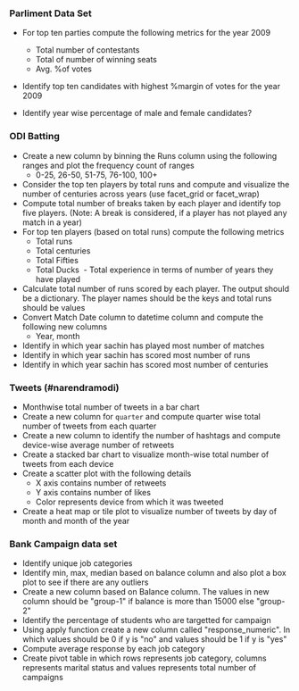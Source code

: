 ### Parliment Data Set

- For top ten parties compute the following metrics for the year 2009
  - Total number of contestants
  - Total of number of winning seats
  - Avg. %of votes
  
- Identify top ten candidates with highest %margin of votes for the year 2009
- Identify year wise percentage of male and female candidates?

### ODI Batting
- Create a new column by binning the Runs column using the following ranges and plot the frequency count of ranges
  - 0-25, 26-50, 51-75, 76-100, 100+
- Consider the top ten players by total runs and compute and visualize the number of centuries across years (use facet_grid or facet_wrap)
- Compute total number of breaks taken by each player and identify top five players. (Note: A break is considered, if a player has not played any match in a year)
- For top ten players (based on total runs) compute the following metrics
  - Total runs
  - Total centuries
  - Total Fifties
  - Total Ducks
  - Total experience in terms of number of years they have played
- Calculate total number of runs scored by each player. The output should be a dictionary. The player names should be the keys and total runs should be values
- Convert Match Date column to datetime column and compute the following new columns
    - Year, month
- Identify in which year sachin has played most number of matches
- Identify in which year sachin has scored most  number of runs
- Identify in which year sachin has scored most number of centuries

### Tweets (#narendramodi)
- Monthwise total number of tweets in a bar chart
- Create a new column for `quarter` and compute quarter wise total number of tweets from each quarter
- Create a new column to identify the number of hashtags and compute device-wise average number of retweets
- Create a stacked bar chart to visualize month-wise total number of tweets from each device
- Create a scatter plot with the following details
  - X axis contains number of retweets
  - Y axis contains number of likes
  - Color represents device from which it was tweeted
- Create a heat map or tile plot to visualize number of tweets by day of month and month of the year 
### Bank Campaign data set
- Identify unique job categories
- Identify min, max, median based on balance column and also plot a box plot to see if there are any outliers
- Create a new column based on Balance column. The values in new column should be "group-1" if balance is more than 15000 else "group-2"
- Identify the percentage of students who are targetted for campaign
- Using apply function create a new column called "response_numeric". In which values should be 0 if y is "no" and values should be 1 if y is "yes"
- Compute average response by each job category
- Create pivot table in which rows represents job category, columns represents marital status and values represents total number of campaigns
